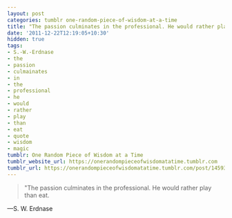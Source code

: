 ```yaml
---
layout: post
categories: tumblr one-random-piece-of-wisdom-at-a-time
title: ‎"The passion culminates in the professional. He would rather play than eat.
date: '2011-12-22T12:19:05+10:30'
hidden: true
tags:
- S.-W.-Erdnase
- the
- passion
- culmainates
- in
- the
- professional
- he
- would
- rather
- play
- than
- eat
- quote
- wisdom
- magic
tumblr: One Random Piece of Wisdom at a Time
tumblr_website_url: https://onerandompieceofwisdomatatime.tumblr.com
tumblr_url: https://onerandompieceofwisdomatatime.tumblr.com/post/14593354231/the-passion-culminates-in-the-professional-he
---
```

> ‎"The passion culminates in the professional. He would rather play than eat.

—S. W. Erdnase
